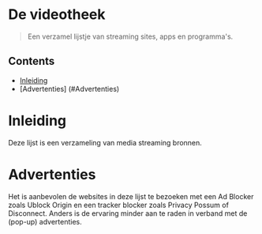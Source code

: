 # De videotheek
> Een verzamel lijstje van streaming sites, apps en programma's. 

## Contents 
- [Inleiding](#Inleiding) 
- [Advertenties] (#Advertenties)

# Inleiding
Deze lijst is een verzameling van media streaming bronnen. 

# Advertenties
Het is aanbevolen de websites in deze lijst te bezoeken met een Ad Blocker zoals Ublock Origin en een tracker blocker zoals Privacy Possum of Disconnect. Anders is de ervaring minder aan te raden in verband met de (pop-up) advertenties. 


